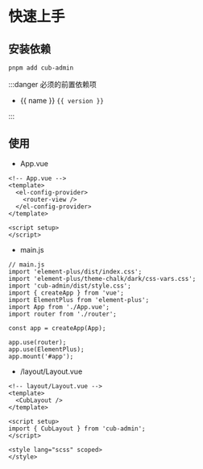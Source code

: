# 快速上手

<script setup>
import { peerDependencies } from '../package.json';
</script>

## 安装依赖
```bash
pnpm add cub-admin
```
:::danger 必须的前置依赖项
<ul>
  <li v-for="(version, name) in peerDependencies" :key="name">{{ name }} <code>{{ version }}</code></li>
</ul>
:::


## 使用

- App.vue
```vue
<!-- App.vue -->
<template>
  <el-config-provider>
    <router-view />
  </el-config-provider>
</template>

<script setup>
</script>
```

- main.js
```js{4}
// main.js
import 'element-plus/dist/index.css';
import 'element-plus/theme-chalk/dark/css-vars.css';
import 'cub-admin/dist/style.css';
import { createApp } from 'vue';
import ElementPlus from 'element-plus';
import App from './App.vue';
import router from './router';

const app = createApp(App);

app.use(router);
app.use(ElementPlus);
app.mount('#app');
```

- /layout/Layout.vue
```vue
<!-- layout/Layout.vue -->
<template>
  <CubLayout />
</template>

<script setup>
import { CubLayout } from 'cub-admin';
</script>

<style lang="scss" scoped>
</style>
```

